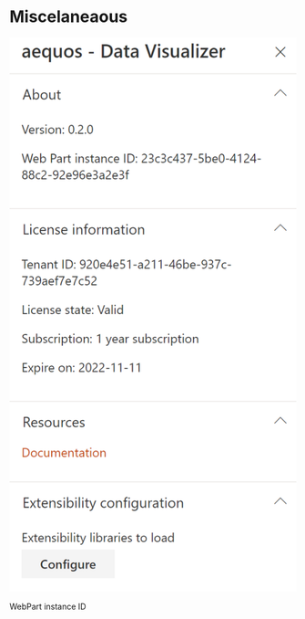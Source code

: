 # Miscelaneaous

!["About Page"](../../../../assets/webparts/data_visualizer/about_page.png)

WebPart instance ID
